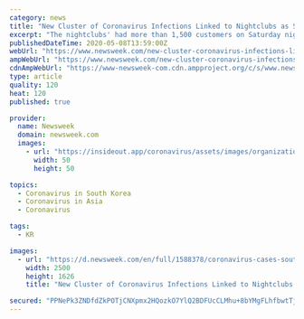 ```yaml
---
category: news
title: "New Cluster of Coronavirus Infections Linked to Nightclubs as South Korea Begins to Reopen"
excerpt: "The nightclubs' had more than 1,500 customers on Saturday night, and South Korea said it's likely people who visited them were exposed."
publishedDateTime: 2020-05-08T13:59:00Z
webUrl: "https://www.newsweek.com/new-cluster-coronavirus-infections-linked-nightclubs-south-korea-begins-reopen-1502769"
ampWebUrl: "https://www.newsweek.com/new-cluster-coronavirus-infections-linked-nightclubs-south-korea-begins-reopen-1502769?amp=1"
cdnAmpWebUrl: "https://www-newsweek-com.cdn.ampproject.org/c/s/www.newsweek.com/new-cluster-coronavirus-infections-linked-nightclubs-south-korea-begins-reopen-1502769?amp=1"
type: article
quality: 120
heat: 120
published: true

provider:
  name: Newsweek
  domain: newsweek.com
  images:
    - url: "https://insideout.app/coronavirus/assets/images/organizations/newsweek.com-50x50.jpg"
      width: 50
      height: 50

topics:
  - Coronavirus in South Korea
  - Coronavirus in Asia
  - Coronavirus

tags:
  - KR

images:
  - url: "https://d.newsweek.com/en/full/1588378/coronavirus-cases-south-korea-night-club.jpg"
    width: 2500
    height: 1626
    title: "New Cluster of Coronavirus Infections Linked to Nightclubs as South Korea Begins to Reopen"

secured: "PPNePk3ZNDfdZkPOTjCNXpmx2HQozkO7YlQ2BDFUcCLMhu+8bYMgFLhfbwtTjbMmrS1OKTLhp1g61ywjE04fNYpQ7k6TyhVyWDuwOglapH1MEnR24NTYrPbSms42E76IzfLbVL54hxzAv6ktIgnnvygnWKyLN8e3UPEXmdvCROxeyd/w0OcLWi4DFN02eG1YjRMqF8kES2ISahioRZC/IdAiAJBxxppdFZbpRBn5cL99TR/REJHiHq1yCkCSMdD/thgKqlneoVDL6db4JfBhE6Y/5TSjFXOdrN4Ya6FZSdGJstUE7Jd/Dy7jxRNvQ52o1DvwtptGNogTDxgNIao1GI+ZSeD6gg7Atl9ta1OimVjqokT01F3EA0cGwtnXhy9S+Kcjqf9tGvs+kJrEcMUjtQTDX+vfM6+U6YDw/tA0kJKcH9KOIrM+WIDVNiMgHAKwBH7l1rI8oYxcbLMgoebnyyHyb5fuKimglX1zxthU9Fo=;Kg6c1Kk8Nzzj5HPed1tVWQ=="
---
```


